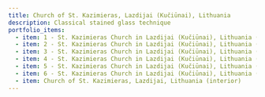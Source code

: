 ```yaml
---
title: Church of St. Kazimieras, Lazdijai (Kučiūnai), Lithuania
description: Classical stained glass technique
portfolio_items:
  - item: 1 - St. Kazimieras Church in Lazdijai (Kučiūnai), Lithuania (interior)
  - item: 2 - St. Kazimieras Church in Lazdijai (Kučiūnai), Lithuania (fragment)
  - item: 3 - St. Kazimieras Church in Lazdijai (Kučiūnai), Lithuania (interior)
  - item: 4 - St. Kazimieras Church in Lazdijai (Kučiūnai), Lithuania (interior)
  - item: 5 - St. Kazimieras Church in Lazdijai (Kučiūnai), Lithuania (interior)
  - item: 6 - St. Kazimieras Church in Lazdijai (Kučiūnai), Lithuania (interior)
  - item: Church of St. Kazimieras, Lazdijai, Lithuania (interior)
---
```

